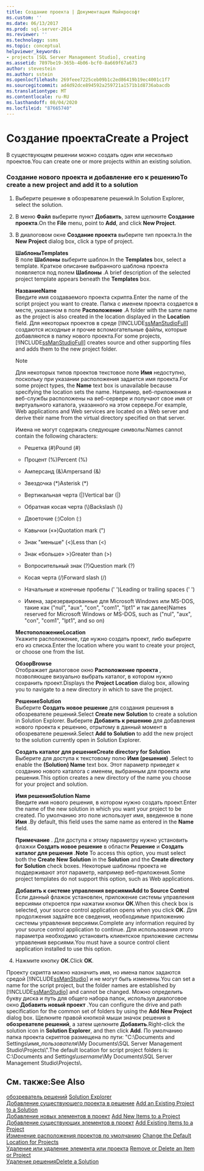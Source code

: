 ```yaml
---
title: Создание проекта | Документация Майкрософт
ms.custom: ''
ms.date: 06/13/2017
ms.prod: sql-server-2014
ms.reviewer: ''
ms.technology: ssms
ms.topic: conceptual
helpviewer_keywords:
- projects [SQL Server Management Studio], creating
ms.assetid: 7897be19-365b-4b06-bcf0-8a669f67a673
author: stevestein
ms.author: sstein
ms.openlocfilehash: 269feee7225ceb09b1c2ed86419b19ec4001c1f7
ms.sourcegitcommit: ad4d92dce894592a259721a1571b1d8736abacdb
ms.translationtype: MT
ms.contentlocale: ru-RU
ms.lasthandoff: 08/04/2020
ms.locfileid: "87665740"
---
```

# <a name="create-a-project"></a><span data-ttu-id="067f2-102">Создание проекта</span><span class="sxs-lookup"><span data-stu-id="067f2-102">Create a Project</span></span>
  <span data-ttu-id="067f2-103">В существующем решении можно создать один или несколько проектов.</span><span class="sxs-lookup"><span data-stu-id="067f2-103">You can create one or more projects within an existing solution.</span></span>  
  
### <a name="to-create-a-new-project-and-add-it-to-a-solution"></a><span data-ttu-id="067f2-104">Создание нового проекта и добавление его к решению</span><span class="sxs-lookup"><span data-stu-id="067f2-104">To create a new project and add it to a solution</span></span>  
  
1.  <span data-ttu-id="067f2-105">Выберите решение в обозревателе решений.</span><span class="sxs-lookup"><span data-stu-id="067f2-105">In Solution Explorer, select the solution.</span></span>  
  
2.  <span data-ttu-id="067f2-106">В меню **Файл** выберите пункт **Добавить**, затем щелкните **Создание проекта**.</span><span class="sxs-lookup"><span data-stu-id="067f2-106">On the **File** menu, point to **Add**, and click **New Project**.</span></span>  
  
3.  <span data-ttu-id="067f2-107">В диалоговом окне  **Создание проекта** выберите тип проекта.</span><span class="sxs-lookup"><span data-stu-id="067f2-107">In the  **New Project** dialog box, click a type of project.</span></span>  
  
     <span data-ttu-id="067f2-108">**Шаблоны**</span><span class="sxs-lookup"><span data-stu-id="067f2-108">**Templates**</span></span>  
     <span data-ttu-id="067f2-109">В поле **Шаблоны** выберите шаблон.</span><span class="sxs-lookup"><span data-stu-id="067f2-109">In the **Templates** box, select a template.</span></span> <span data-ttu-id="067f2-110">Краткое описание выбранного шаблона проекта появляется под полем **Шаблоны** .</span><span class="sxs-lookup"><span data-stu-id="067f2-110">A brief description of the selected project template appears beneath the **Templates** box.</span></span>  
  
     <span data-ttu-id="067f2-111">**Название**</span><span class="sxs-lookup"><span data-stu-id="067f2-111">**Name**</span></span>  
     <span data-ttu-id="067f2-112">Введите имя создаваемого проекта скрипта.</span><span class="sxs-lookup"><span data-stu-id="067f2-112">Enter the name of the script project you want to create.</span></span> <span data-ttu-id="067f2-113">Папка с именем проекта создается в месте, указанном в поле **Расположение** .</span><span class="sxs-lookup"><span data-stu-id="067f2-113">A folder with the same name as the project is also created in the location displayed in the **Location** field.</span></span> <span data-ttu-id="067f2-114">Для некоторых проектов в среде [!INCLUDE[ssManStudioFull](../../includes/ssmanstudiofull-md.md)] создаются исходные и прочие вспомогательные файлы, которые добавляются в папку нового проекта.</span><span class="sxs-lookup"><span data-stu-id="067f2-114">For some projects, [!INCLUDE[ssManStudioFull](../../includes/ssmanstudiofull-md.md)] creates source and other supporting files and adds them to the new project folder.</span></span>  
  
    > [!NOTE]  
    >  <span data-ttu-id="067f2-115">Для некоторых типов проектов текстовое поле **Имя** недоступно, поскольку при указании расположения задается имя проекта.</span><span class="sxs-lookup"><span data-stu-id="067f2-115">For some project types, the **Name** text box is unavailable because specifying the location sets the name.</span></span> <span data-ttu-id="067f2-116">Например, веб-приложения и веб-службы расположены на веб-сервере и получают свое имя от виртуального каталога, указанного на этом сервере.</span><span class="sxs-lookup"><span data-stu-id="067f2-116">For example, Web applications and Web services are located on a Web server and derive their name from the virtual directory specified on that server.</span></span>  
  
     <span data-ttu-id="067f2-117">Имена не могут содержать следующие символы:</span><span class="sxs-lookup"><span data-stu-id="067f2-117">Names cannot contain the following characters:</span></span>  
  
    -   <span data-ttu-id="067f2-118">Решетка (#)</span><span class="sxs-lookup"><span data-stu-id="067f2-118">Pound (#)</span></span>  
  
    -   <span data-ttu-id="067f2-119">Процент (%)</span><span class="sxs-lookup"><span data-stu-id="067f2-119">Percent (%)</span></span>  
  
    -   <span data-ttu-id="067f2-120">Амперсанд (&)</span><span class="sxs-lookup"><span data-stu-id="067f2-120">Ampersand (&)</span></span>  
  
    -   <span data-ttu-id="067f2-121">Звездочка (\*)</span><span class="sxs-lookup"><span data-stu-id="067f2-121">Asterisk (\*)</span></span>  
  
    -   <span data-ttu-id="067f2-122">Вертикальная черта (|)</span><span class="sxs-lookup"><span data-stu-id="067f2-122">Vertical bar (|)</span></span>  
  
    -   <span data-ttu-id="067f2-123">Обратная косая черта (\\)</span><span class="sxs-lookup"><span data-stu-id="067f2-123">Backslash (\\)</span></span>  
  
    -   <span data-ttu-id="067f2-124">Двоеточие (:)</span><span class="sxs-lookup"><span data-stu-id="067f2-124">Colon (:)</span></span>  
  
    -   <span data-ttu-id="067f2-125">Кавычки («»)</span><span class="sxs-lookup"><span data-stu-id="067f2-125">Quotation mark (")</span></span>  
  
    -   <span data-ttu-id="067f2-126">Знак "меньше" (\<)</span><span class="sxs-lookup"><span data-stu-id="067f2-126">Less than (\<)</span></span>  
  
    -   <span data-ttu-id="067f2-127">Знак «больше» >)</span><span class="sxs-lookup"><span data-stu-id="067f2-127">Greater than (>)</span></span>  
  
    -   <span data-ttu-id="067f2-128">Вопросительный знак (?)</span><span class="sxs-lookup"><span data-stu-id="067f2-128">Question mark (?)</span></span>  
  
    -   <span data-ttu-id="067f2-129">Косая черта (/)</span><span class="sxs-lookup"><span data-stu-id="067f2-129">Forward slash (/)</span></span>  
  
    -   <span data-ttu-id="067f2-130">Начальные и конечные пробелы (' ')</span><span class="sxs-lookup"><span data-stu-id="067f2-130">Leading or trailing spaces (' ')</span></span>  
  
    -   <span data-ttu-id="067f2-131">Имена, зарезервированные для Microsoft Windows или MS-DOS, такие как ("nul", "aux", "con", "com1", "lpt1" и так далее)</span><span class="sxs-lookup"><span data-stu-id="067f2-131">Names reserved for Microsoft Windows or MS-DOS, such as ("nul", "aux", "con", "com1", "lpt1", and so on)</span></span>  
  
     <span data-ttu-id="067f2-132">**Местоположение**</span><span class="sxs-lookup"><span data-stu-id="067f2-132">**Location**</span></span>  
     <span data-ttu-id="067f2-133">Укажите расположение, где нужно создать проект, либо выберите его из списка.</span><span class="sxs-lookup"><span data-stu-id="067f2-133">Enter the location where you want to create your project, or choose one from the list.</span></span>  
  
     <span data-ttu-id="067f2-134">**Обзор**</span><span class="sxs-lookup"><span data-stu-id="067f2-134">**Browse**</span></span>  
     <span data-ttu-id="067f2-135">Отображает диалоговое окно **Расположение проекта** , позволяющее визуально выбрать каталог, в котором нужно сохранить проект.</span><span class="sxs-lookup"><span data-stu-id="067f2-135">Displays the **Project Location** dialog box, allowing you to navigate to a new directory in which to save the project.</span></span>  
  
     <span data-ttu-id="067f2-136">**Решение**</span><span class="sxs-lookup"><span data-stu-id="067f2-136">**Solution**</span></span>  
     <span data-ttu-id="067f2-137">Выберите **Создать новое решение** для создания решения в обозревателе решений.</span><span class="sxs-lookup"><span data-stu-id="067f2-137">Select **Create new Solution** to create a solution in Solution Explorer.</span></span> <span data-ttu-id="067f2-138">Выберите **Добавить к решению** для добавления нового проекта к решению, отрытому в данный момент в обозревателе решений.</span><span class="sxs-lookup"><span data-stu-id="067f2-138">Select **Add to Solution** to add the new project to the solution currently open in Solution Explorer.</span></span>  
  
     <span data-ttu-id="067f2-139">**Создать каталог для решения**</span><span class="sxs-lookup"><span data-stu-id="067f2-139">**Create directory for Solution**</span></span>  
     <span data-ttu-id="067f2-140">Выберите для доступа к текстовому полю **Имя (решения)** .</span><span class="sxs-lookup"><span data-stu-id="067f2-140">Select to enable the **(Solution) Name** text box.</span></span> <span data-ttu-id="067f2-141">Этот параметр приведет к созданию нового каталога с именем, выбранным для проекта или решения.</span><span class="sxs-lookup"><span data-stu-id="067f2-141">This option creates a new directory of the name you choose for your project and solution.</span></span>  
  
     <span data-ttu-id="067f2-142">**Имя решения**</span><span class="sxs-lookup"><span data-stu-id="067f2-142">**Solution Name**</span></span>  
     <span data-ttu-id="067f2-143">Введите имя нового решения, в котором нужно создать проект.</span><span class="sxs-lookup"><span data-stu-id="067f2-143">Enter the name of the new solution in which you want your project to be created.</span></span> <span data-ttu-id="067f2-144">По умолчанию это поле использует имя, введенное в поле **Имя** .</span><span class="sxs-lookup"><span data-stu-id="067f2-144">By default, this field uses the same name as entered in the **Name** field.</span></span>  
  
     <span data-ttu-id="067f2-145">**Примечание** . Для доступа к этому параметру нужно установить флажки **Создать новое решение** в области **Решение** и **Создать каталог для решения** .</span><span class="sxs-lookup"><span data-stu-id="067f2-145">**Note** To access this option, you must select both the **Create New Solution** in the **Solution** and the **Create directory for Solution** check boxes.</span></span> <span data-ttu-id="067f2-146">Некоторые шаблоны проекта не поддерживают этот параметр, например веб-приложения.</span><span class="sxs-lookup"><span data-stu-id="067f2-146">Some project templates do not support this option, such as Web applications.</span></span>  
  
     <span data-ttu-id="067f2-147">**Добавить к системе управления версиями**</span><span class="sxs-lookup"><span data-stu-id="067f2-147">**Add to Source Control**</span></span>  
     <span data-ttu-id="067f2-148">Если данный флажок установлен, приложение системы управления версиями откроется при нажатии кнопки **ОК**.</span><span class="sxs-lookup"><span data-stu-id="067f2-148">When this check box is selected, your source control application opens when you click **OK**.</span></span> <span data-ttu-id="067f2-149">Для продолжения задайте все сведения, необходимые приложению системы управления версиями.</span><span class="sxs-lookup"><span data-stu-id="067f2-149">Complete any information required by your source control application to continue.</span></span> <span data-ttu-id="067f2-150">Для использования этого параметра необходимо установить клиентское приложение системы управления версиями.</span><span class="sxs-lookup"><span data-stu-id="067f2-150">You must have a source control client application installed to use this option.</span></span>  
  
4.  <span data-ttu-id="067f2-151">Нажмите кнопку **ОК**.</span><span class="sxs-lookup"><span data-stu-id="067f2-151">Click **OK**.</span></span>  
  
 <span data-ttu-id="067f2-152">Проекту скрипта можно назначить имя, но имена папок задаются средой [!INCLUDE[ssManStudio](../../includes/ssmanstudio-md.md)] и не могут быть изменены.</span><span class="sxs-lookup"><span data-stu-id="067f2-152">You can set a name for the script project, but the folder names are established by [!INCLUDE[ssManStudio](../../includes/ssmanstudio-md.md)] and cannot be changed.</span></span> <span data-ttu-id="067f2-153">Можно определить букву диска и путь для общего набора папок, используя диалоговое окно **Добавить новый проект** .</span><span class="sxs-lookup"><span data-stu-id="067f2-153">You can configure the drive and path specification for the common set of folders by using the **Add New Project** dialog box.</span></span> <span data-ttu-id="067f2-154">Щелкните правой кнопкой мыши значок решения в **обозревателе решений**, а затем щелкните **Добавить**.</span><span class="sxs-lookup"><span data-stu-id="067f2-154">Right-click the solution icon in **Solution Explorer**, and then click **Add**.</span></span> <span data-ttu-id="067f2-155">По умолчанию папка проекта скриптов размещена по пути: "C:\Documents and Settings\\*имя_пользователя*\My Documents\SQL Server Management Studio\Projects\\\".</span><span class="sxs-lookup"><span data-stu-id="067f2-155">The default location for script project folders is: C:\Documents and Settings\\*username*\My Documents\SQL Server Management Studio\Projects\\.</span></span>  
  
## <a name="see-also"></a><span data-ttu-id="067f2-156">См. также:</span><span class="sxs-lookup"><span data-stu-id="067f2-156">See Also</span></span>  
 <span data-ttu-id="067f2-157">[обозреватель решений](solution-explorer.md) </span><span class="sxs-lookup"><span data-stu-id="067f2-157">[Solution Explorer](solution-explorer.md) </span></span>  
 <span data-ttu-id="067f2-158">[Добавление существующего проекта в решение](add-an-existing-project-to-a-solution.md) </span><span class="sxs-lookup"><span data-stu-id="067f2-158">[Add an Existing Project to a Solution](add-an-existing-project-to-a-solution.md) </span></span>  
 <span data-ttu-id="067f2-159">[Добавление новых элементов в проект](add-new-items-to-a-project.md) </span><span class="sxs-lookup"><span data-stu-id="067f2-159">[Add New Items to a Project](add-new-items-to-a-project.md) </span></span>  
 <span data-ttu-id="067f2-160">[Добавление существующих элементов в проект](add-existing-items-to-a-project.md) </span><span class="sxs-lookup"><span data-stu-id="067f2-160">[Add Existing Items to a Project](add-existing-items-to-a-project.md) </span></span>  
 <span data-ttu-id="067f2-161">[Изменение расположения проектов по умолчанию](change-the-default-location-for-projects.md) </span><span class="sxs-lookup"><span data-stu-id="067f2-161">[Change the Default Location for Projects](change-the-default-location-for-projects.md) </span></span>  
 <span data-ttu-id="067f2-162">[Удаление или удаление элемента или проекта](remove-or-delete-an-item-or-project.md) </span><span class="sxs-lookup"><span data-stu-id="067f2-162">[Remove or Delete an Item or Project](remove-or-delete-an-item-or-project.md) </span></span>  
 [<span data-ttu-id="067f2-163">Удаление решения</span><span class="sxs-lookup"><span data-stu-id="067f2-163">Delete a Solution</span></span>](delete-a-solution.md)  
  
  
